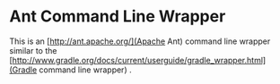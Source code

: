 # Ant Command Line Wrapper
This is an [http://ant.apache.org/](Apache Ant) command line wrapper similar to the [http://www.gradle.org/docs/current/userguide/gradle_wrapper.html](Gradle command line wrapper) .
